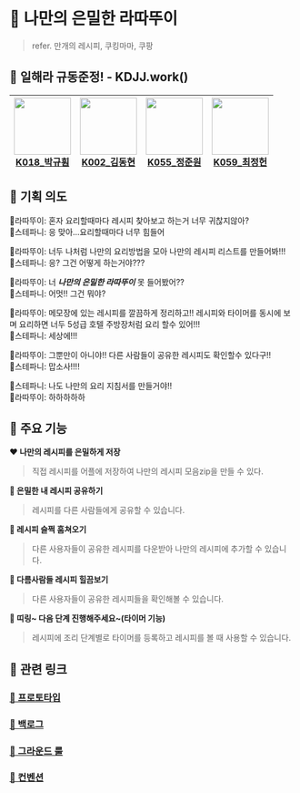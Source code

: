 # 🍝 나만의 은밀한 라따뚜이
 > refer. 만개의 레시피, 쿠킹마마, 쿠팡

## 🍰 일해라 규동준정! - KDJJ.work()
|<a href="https://github.com/svclaw2000"><img src="https://avatars.githubusercontent.com/u/46339857?v=4" width=100/><br><center>K018_박규훤</center></a>|<a href="https://github.com/dongkey1198"><img src="https://avatars.githubusercontent.com/u/51209390?v=4" width=100/><br><center>K002_김동현</center></a>|<a href="https://github.com/azzyjk"><img src="https://avatars.githubusercontent.com/u/56161518?v=4" width=100/><br><center>K055_정준원</center></a>|<a href="https://github.com/Jeong-heon2"><img src="https://avatars.githubusercontent.com/u/55446114?v=4" width=100/><br><center>K059_최정헌</center></a>|
|:-----:|:-----:|:-----:|:-----:|

## 🥩 기획 의도 
👨라따뚜이: 혼자 요리할때마다 레시피 찾아보고 하는거 너무 귀찮지않아?  
👧스테파니: 응 맞아...요리할때마다 너무 힘들어

👨라따뚜이: 너두 나처럼 나만의 요리방법을 모아 나만의 레시피 리스트를 만들어봐!!!  
👧스테파니: 응? 그건 어떻게 하는거야???

👨라따뚜이: 너 ***나만의 은밀한 라따뚜이*** 못 들어봤어??  
👧스테파니: 어멋!! 그건 뭐야?

👨라따뚜이: 메모장에 있는 레시피를 깔끔하게 정리하고!! 레시피와 타이머를 동시에 보며 요리하면 너두 5성급 호텔 주방장처럼 요리 할수 있어!!!  
👧스테파니: 세상에!!!

👨라따뚜이: 그뿐만이 아니야!! 다른 사람들이 공유한 레시피도 확인할수 있다구!!  
👧스테파니: 맙소사!!!!

👧스테파니: 나도 나만의 요리 지침서를 만들거야!!  
👨라따뚜이: 하하하하하

## 🍖 주요 기능

**❤ 나만의 레시피를 은밀하게 저장**
> 직접 레시피를 어플에 저장하여 나만의 레시피 모음zip을 만들 수 있다.

**🧡 은밀한 내 레시피 공유하기**
> 레시피를 다른 사람들에게 공유할 수 있습니다.

**💛 레시피 슬쩍 훔쳐오기**
> 다른 사용자들이 공유한 레시피를 다운받아 나만의 레시피에 추가할 수 있습니다.

**💚 다름사람들 레시피 힐끔보기**
> 다른 사용자들이 공유한 레시피들을 확인해볼 수 있습니다.

**💙 띠링~ 다음 단계 진행해주세요~(타이머 기능)**
> 레시피에 조리 단계별로 타이머를 등록하고 레시피를 볼 때 사용할 수 있습니다.

## 🌮 관련 링크

### [💜 프로토타입](https://www.figma.com/file/cHfiiAwilyKdbPcO7KgWmu/%EB%82%98%EB%A7%8C%EC%9D%98-%EC%9D%80%EB%B0%80%ED%95%9C-%EB%9D%BC%EB%94%B0%EB%9A%9C%EC%9D%B4%E2%9D%A4?node-id=64%3A9879)
### [🤎 백로그](https://docs.google.com/spreadsheets/d/1vEL1eakho71AsXfejBZ_s8rf3ol1djSEHNhL8YVzziU/edit#gid=0) 
### [🖤 그라운드 룰](https://github.com/boostcampwm-2021/Android08-Ratatouille/wiki/Ground-Rules)
### [🤍 컨벤션](https://github.com/boostcampwm-2021/Android08-Ratatouille/wiki/Convention)

